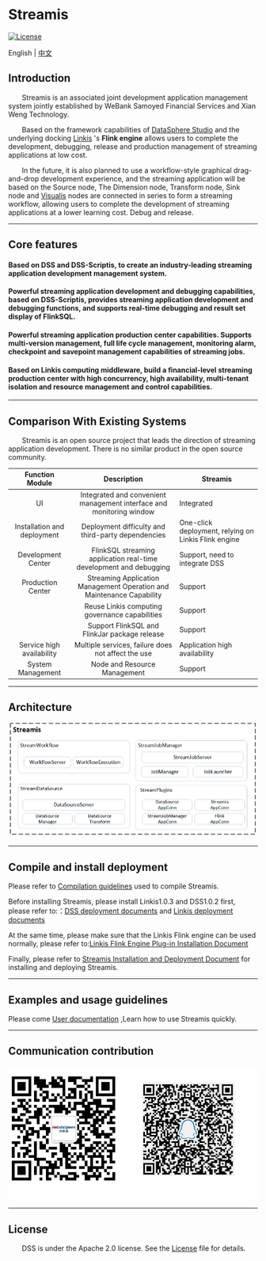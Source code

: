 # Streamis

[![License](https://img.shields.io/badge/license-Apache%202-4EB1BA.svg)](https://www.apache.org/licenses/LICENSE-2.0.html)

English | [中文](README-ZH.md)
## Introduction

&nbsp; &nbsp; &nbsp; &nbsp;Streamis is an associated joint development application management system jointly established by WeBank Samoyed Financial Services and Xian Weng Technology.

&nbsp; &nbsp; &nbsp; &nbsp;Based on the framework capabilities of [DataSphere Studio](https://github.com/WeBankFinTech/DataSphereStudio) and the underlying docking [Linkis](https://github.com/apache/incubator-linkis/blob/master/README.md) 's **Flink engine** allows users to complete the development, debugging, release and production management of streaming applications at low cost.

&nbsp; &nbsp; &nbsp; &nbsp;In the future, it is also planned to use a workflow-style graphical drag-and-drop development experience, and the streaming application will be based on the Source node,
The Dimension node, Transform node, Sink node and [Visualis](https://github.com/WeBankFinTech/Visualis) nodes are connected in series to form a streaming workflow, allowing users to complete the development of streaming applications at a lower learning cost. Debug and release.

----

## Core features

#### Based on DSS and DSS-Scriptis, to create an industry-leading streaming application development management system.

#### Powerful streaming application development and debugging capabilities, based on DSS-Scriptis, provides streaming application development and debugging functions, and supports real-time debugging and result set display of FlinkSQL.

#### Powerful streaming application production center capabilities. Supports multi-version management, full life cycle management, monitoring alarm, checkpoint and savepoint management capabilities of streaming jobs.

#### Based on Linkis computing middleware, build a financial-level streaming production center with high concurrency, high availability, multi-tenant isolation and resource management and control capabilities.

----

## Comparison With Existing Systems

&nbsp; &nbsp; &nbsp; &nbsp;Streamis is an open source project that leads the direction of streaming application development. There is no similar product in the open source community.

| Function Module | Description | Streamis |
 | :----: | :----: |-------|
 | UI | Integrated and convenient management interface and monitoring window | Integrated |
 | Installation and deployment | Deployment difficulty and third-party dependencies | One-click deployment, relying on Linkis Flink engine |
 | Development Center | FlinkSQL streaming application real-time development and debugging | Support, need to integrate DSS |
 |Production Center | Streaming Application Management Operation and Maintenance Capability | Support |
 | | Reuse Linkis computing governance capabilities | Support |
 | |Support FlinkSQL and FlinkJar package release | Support |
 | Service high availability | Multiple services, failure does not affect the use | Application high availability |
 | System Management | Node and Resource Management | Support |

----

## Architecture

![Architecture](images/zh_CN/readme/architecture.png)

----

## Compile and install deployment
Please refer to [Compilation guidelines](docs/en_US/0.1.0/StreamisCompiledDocument.md) used to compile Streamis.

Before installing Streamis, please install Linkis1.0.3 and DSS1.0.2 first, please refer to:：[DSS deployment documents](https://github.com/WeBankFinTech/DataSphereStudio/blob/master/docs/en_US/ch1/DataSphereStudio_Compile_Manual.md) and [Linkis deployment documents](https://github.com/WeBankFinTech/Linkis-Doc/blob/master/en_US/Deployment_Documents/Quick_Deploy_Linkis1.0.md)

At the same time, please make sure that the Linkis Flink engine can be used normally, please refer to:[Linkis Flink Engine Plug-in Installation Document](https://github.com/WeBankFinTech/Linkis-Doc/blob/master/en_US/Deployment_Documents/EngineConnPlugin_installation_document.md)

Finally, please refer to [Streamis Installation and Deployment Document](docs/en_US/0.1.0/StreamisDeployment.md) for installing and deploying Streamis.

----
## Examples and usage guidelines
Please come [User documentation](docs/en_US/userManual/StreamisUserManual.md) ,Learn how to use Streamis quickly.

----
## Communication contribution

![comminicate](images/zh_CN/readme/communication.png)

----

## License

&nbsp; &nbsp; &nbsp; &nbsp;DSS is under the Apache 2.0 license. See the [License](LICENSE) file for details.

